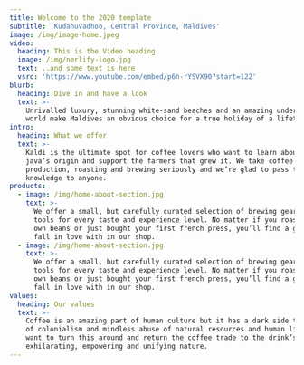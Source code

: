 ```yaml
---
title: Welcome to the 2020 template
subtitle: 'Kudahuvadhoo, Central Province, Maldives'
image: /img/image-home.jpeg
video:
  heading: This is the Video heading
  image: /img/nerlify-logo.jpg
  text: ..and some text is here
  vsrc: 'https://www.youtube.com/embed/p6h-rYSVX90?start=122'
blurb:
  heading: Dive in and have a look
  text: >-
    Unrivalled luxury, stunning white-sand beaches and an amazing underwater
    world make Maldives an obvious choice for a true holiday of a lifetime.
intro:
  heading: What we offer
  text: >-
    Kaldi is the ultimate spot for coffee lovers who want to learn about their
    java’s origin and support the farmers that grew it. We take coffee
    production, roasting and brewing seriously and we’re glad to pass that
    knowledge to anyone.
products:
  - image: /img/home-about-section.jpg
    text: >-
      We offer a small, but carefully curated selection of brewing gear and
      tools for every taste and experience level. No matter if you roast your
      own beans or just bought your first french press, you’ll find a gadget to
      fall in love with in our shop.
  - image: /img/home-about-section.jpg
    text: >-
      We offer a small, but carefully curated selection of brewing gear and
      tools for every taste and experience level. No matter if you roast your
      own beans or just bought your first french press, you’ll find a gadget to
      fall in love with in our shop.
values:
  heading: Our values
  text: >-
    Coffee is an amazing part of human culture but it has a dark side too – one
    of colonialism and mindless abuse of natural resources and human lives. We
    want to turn this around and return the coffee trade to the drink’s
    exhilarating, empowering and unifying nature.
---
```


